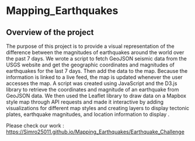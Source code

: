 # Mapping_Earthquakes

## Overview of the project

The purpose of this project is to provide a visual representation of the difference between the magnitudes of earthquakes around the world over the past 7 days. We wrote a script to fetch GeoJSON seismic data from the USGS website and get the geographic coordinates and magnitudes of earthquakes for the last 7 days. Then add the data to the map. Because the information is linked to a live feed, the map is updated whenever the user accesses the map. A script was created using JavaScript and the D3.js library to retrieve the coordinates and magnitude of an earthquake from GeoJSON data. We then used the Leaflet library to draw data on a Mapbox style map through API requests and made it interactive by adding visualizations for different map styles and creating layers to display tectonic plates, earthquake magnitudes, and location information to display .

Please check our work : https://Simro25011.github.io/Mapping_Earthquakes/Earthquake_Challenge
